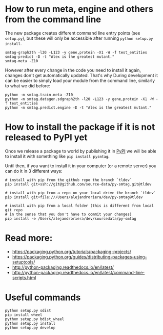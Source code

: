 # How to run meta, engine and others from the command line
The new package creates different command line entry points (see `setup.py`),
but these will only be accessible after running `python setup.py install`.

    smtag-graph2th -l20 -L123 -y gene,protein -X1 -W -f test_entities
    smtag-predict -D -t "Alex is the greatest mutant."
    smtag-meta -Z10

However after every change in the code you need to install it again, changes
don't get automatically updated. That's why During development it can be easier
to simply load your module from the command line, similarly to what we did
before:

    python -m smtag.train.meta -Z10
    python -m smtag.datagen.sdgraph2th -l20 -L123 -y gene,protein -X1 -W -f test_entities
    python -m smtag.predict.engine -D -t "Alex is the greatest mutant."


# How to install the package if it is not released to PyPI yet

Once we release a package to world by publishing it in [PyPI](https://pypi.org/)
we will be able to install it with something like `pip install pysmtag`.

Until then, if you want to install it in your computer (or a remote server) you
can do it in 3 different ways:

```
# install with pip from the github repo the branch `tldev`
pip install git+ssh://git@github.com/source-data/py-smtag.git@tldev

# install with pip from a repo on your local drive the branch `tldev`
pip install git+file:///Users/alejandroriera/dev/py-smtag@tldev

# install with pip from a local folder (this is different from local git repo
# in the sense that you don't have to commit your changes)
pip install -e /Users/alejandroriera/dev/sourcedata/py-smtag
```

# Read more:

* https://packaging.python.org/tutorials/packaging-projects/
* https://packaging.python.org/guides/distributing-packages-using-setuptools/
* http://python-packaging.readthedocs.io/en/latest/
* http://python-packaging.readthedocs.io/en/latest/command-line-scripts.html

# Useful commands

    python setup.py sdist
    pip install wheel
    python setup.py bdist_wheel
    python setup.py install
    python setup.py develop



